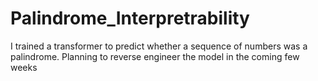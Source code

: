 # Palindrome_Interpretrability
I trained a transformer to predict whether a sequence of numbers was a palindrome. Planning to reverse engineer the model in the coming few weeks
